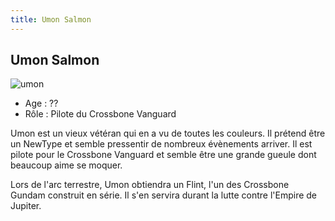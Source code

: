```yaml
---
title: Umon Salmon
---
```


Umon Salmon
-----------

![umon](/images/stories/manga/crossbone/persos/umon.jpg)
- Age : ??  
- Rôle : Pilote du Crossbone Vanguard


Umon est un vieux vétéran qui en a vu de toutes les couleurs. Il prétend être un NewType et semble pressentir de nombreux évènements arriver. Il est pilote pour le Crossbone Vanguard et semble être une grande gueule dont beaucoup aime se moquer.


Lors de l'arc terrestre, Umon obtiendra un Flint, l'un des Crossbone Gundam construit en série. Il s'en servira durant la lutte contre l'Empire de Jupiter.

